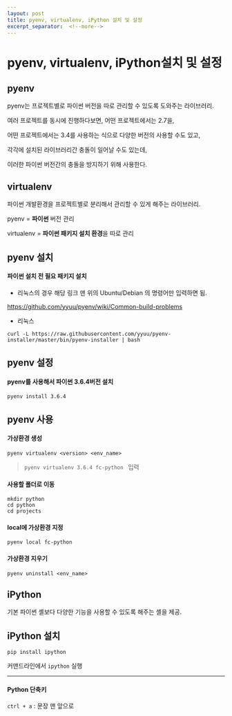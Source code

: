 ```yaml
---
layout: post
title: pyenv, virtualenv, iPython 설치 및 설정
excerpt_separator:  <!--more-->
---
```




# pyenv, virtualenv, iPython설치 및 설정

##  pyenv

pyenv는 프로젝트별로 파이썬 버전을 따로 관리할 수 있도록 도와주는 라이브러리.

여러 프로젝트를 동시에 진행하다보면, 어떤 프로젝트에서는 2.7을,

어떤 프로젝트에서는 3.4를 사용하는 식으로 다양한 버전의 사용할 수도 있고,

각각에 설치된 라이브러리간 충돌이 일어날 수도 있는데,

이러한 파이썬 버전간의 충돌을 방지하기 위해 사용한다.



## virtualenv

파이썬 개발환경을 프로젝트별로 분리해서 관리할 수 있게 해주는 라이브러리.

pyenv = **파이썬** 버전 관리

virtualenv = **파이썬 패키지 설치 환경**을 따로 관리





## pyenv 설치

#### 파이썬 설치 전 필요 패키지 설치

- 리눅스의 경우 해당 링크 맨 위의 Ubuntu/Debian 의 명령어만 입력하면 됨.

<https://github.com/yyuu/pyenv/wiki/Common-build-problems>

- 리눅스

```curl -L https://raw.githubusercontent.com/yyuu/pyenv-installer/master/bin/pyenv-installer | bash```



## pyenv 설정

#### pyenv를 사용해서 파이썬 3.6.4버전 설치

```
pyenv install 3.6.4
```





## pyenv 사용

#### 가상환경 생성

```
pyenv virtualenv <version> <env_name>
```

> ```pyenv virtualenv 3.6.4 fc-python ``` 입력

#### 사용할 폴더로 이동

```
mkdir python
cd python
cd projects
```

#### local에 가상환경 지정

```pyenv local fc-python```

#### 가상환경 지우기

```pyenv uninstall <env_name>```





## iPython

기본 파이썬 셸보다 다양한 기능을 사용할 수 있도록 해주는 셸을 제공.

## iPython 설치

```pip install ipython```

커맨드라인에서 ```ipython``` 실행

---

#### Python 단축키

```ctrl + a``` : 문장 맨 앞으로
